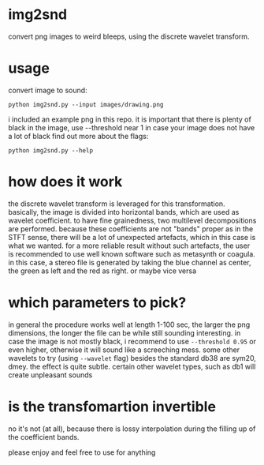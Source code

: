 # img2snd
convert png images to weird bleeps, using the discrete wavelet transform.
# usage
convert image to sound:

```python img2snd.py --input images/drawing.png```

i included an example png in this repo. it is important that there is plenty of black in the image, use --threshold near 1 in case your image does not have a lot of black
find out more about the flags:

```python img2snd.py --help```

# how does it work
the discrete wavelet transform is leveraged for this transformation. basically, the image is divided into horizontal bands, which are used as wavelet coefficient. to have fine grainedness, two multilevel decompositions are performed. because these coefficients are not "bands" proper as in the STFT sense, there will be a lot of unexpected artefacts, which in this case is what we wanted. for a more reliable result without such artefacts, the user is recommended to use well known software such as metasynth or coagula. in this case, a stereo file is generated by taking the blue channel as center, the green as left and the red as right. or maybe vice versa
# which parameters to pick?
in general the procedure works well at length 1-100 sec, the larger the png dimensions, the longer the file can be while still sounding interesting.
in case the image is not mostly black, i recommend to use ```--threshold 0.95``` or even higher, otherwise it will sound like a screeching mess.
some other wavelets to try (using ```--wavelet``` flag) besides the standard db38 are sym20, dmey. the effect is quite subtle. certain other wavelet types, such as db1 will create unpleasant sounds
# is the transfomartion invertible
no it's not (at all), because there is lossy interpolation during the filling up of the coefficient bands.

please enjoy and feel free to use for anything
